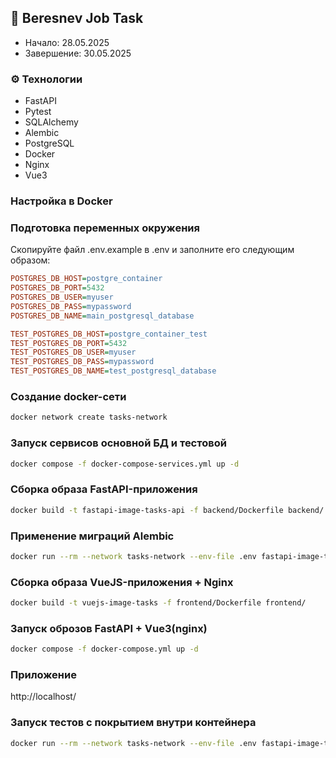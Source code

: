 ## 📌 Beresnev Job Task
- Начало: 28.05.2025
- Завершение: 30.05.2025


### ⚙️ Технологии
- FastAPI
- Pytest
- SQLAlchemy
- Alembic
- PostgreSQL
- Docker
- Nginx
- Vue3


### Настройка в Docker

### Подготовка переменных окружения
Скопируйте файл .env.example в .env и заполните его следующим образом:
```ini
POSTGRES_DB_HOST=postgre_container
POSTGRES_DB_PORT=5432
POSTGRES_DB_USER=myuser
POSTGRES_DB_PASS=mypassword
POSTGRES_DB_NAME=main_postgresql_database

TEST_POSTGRES_DB_HOST=postgre_container_test
TEST_POSTGRES_DB_PORT=5432
TEST_POSTGRES_DB_USER=myuser
TEST_POSTGRES_DB_PASS=mypassword
TEST_POSTGRES_DB_NAME=test_postgresql_database
```

### Создание docker-сети
```bash
docker network create tasks-network
```

### Запуск сервисов основной БД и тестовой
```bash
docker compose -f docker-compose-services.yml up -d
```

### Сборка образа FastAPI-приложения
```bash
docker build -t fastapi-image-tasks-api -f backend/Dockerfile backend/
```

### Применение миграций Alembic
```bash
docker run --rm --network tasks-network --env-file .env fastapi-image-tasks-api alembic upgrade head
```

### Сборка образа VueJS-приложения + Nginx
```bash
docker build -t vuejs-image-tasks -f frontend/Dockerfile frontend/
```

### Запуск оброзов FastAPI + Vue3(nginx)
```bash
docker compose -f docker-compose.yml up -d
```

### Приложение
http://localhost/


### Запуск тестов с покрытием внутри контейнера
```bash
docker run --rm --network tasks-network --env-file .env fastapi-image-tasks-api pytest
```
